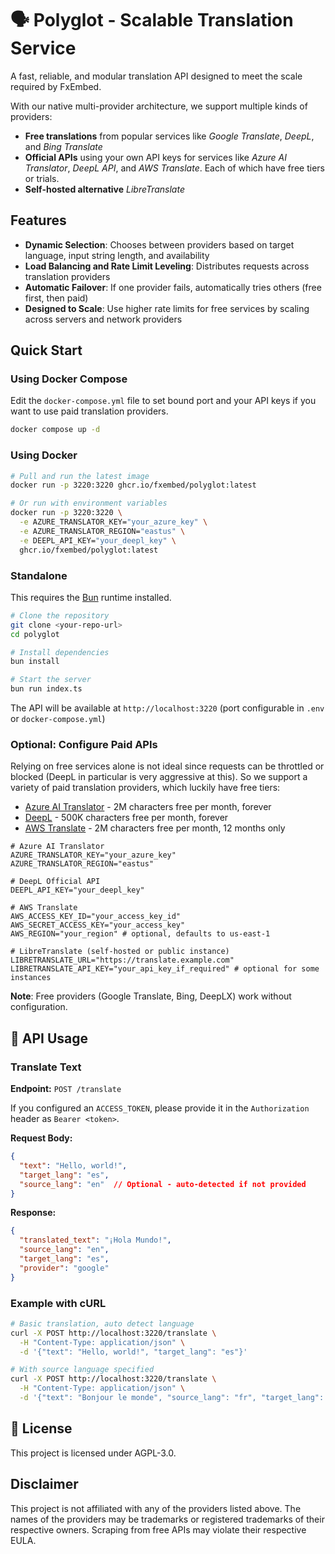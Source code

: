 # 🗣️ Polyglot - Scalable Translation Service

A fast, reliable, and modular translation API designed to meet the scale required by FxEmbed.

With our native multi-provider architecture, we support multiple kinds of providers:
- **Free translations** from popular services like *Google Translate*, *DeepL*, and *Bing Translate*
- **Official APIs** using your own API keys for services like *Azure AI Translator*, *DeepL API*, and *AWS Translate*. Each of which have free tiers or trials.
- **Self-hosted alternative** *LibreTranslate*

## Features

- **Dynamic Selection**: Chooses between providers based on target language, input string length, and availability
- **Load Balancing and Rate Limit Leveling**: Distributes requests across translation providers
- **Automatic Failover**: If one provider fails, automatically tries others (free first, then paid)
- **Designed to Scale**: Use higher rate limits for free services by scaling across servers and network providers

## Quick Start

### Using Docker Compose

Edit the `docker-compose.yml` file to set bound port and your API keys if you want to use paid translation providers.

```bash
docker compose up -d
```
### Using Docker

```bash
# Pull and run the latest image
docker run -p 3220:3220 ghcr.io/fxembed/polyglot:latest

# Or run with environment variables 
docker run -p 3220:3220 \
  -e AZURE_TRANSLATOR_KEY="your_azure_key" \
  -e AZURE_TRANSLATOR_REGION="eastus" \
  -e DEEPL_API_KEY="your_deepl_key" \
  ghcr.io/fxembed/polyglot:latest
```


### Standalone

This requires the [Bun](https://bun.sh) runtime installed.

```bash
# Clone the repository
git clone <your-repo-url>
cd polyglot

# Install dependencies
bun install

# Start the server
bun run index.ts
```

The API will be available at `http://localhost:3220` (port configurable in `.env` or `docker-compose.yml`)

### Optional: Configure Paid APIs

Relying on free services alone is not ideal since requests can be throttled or blocked (DeepL in particular is very aggressive at this). So we support a variety of paid translation providers, which luckily have free tiers:
- [Azure AI Translator](https://azure.microsoft.com/en-us/products/ai-services/ai-translator) - 2M characters free per month, forever
- [DeepL](https://www.deepl.com/en/pro-api) - 500K characters free per month, forever
- [AWS Translate](https://aws.amazon.com/translate/) - 2M characters free per month, 12 months only

```
# Azure AI Translator 
AZURE_TRANSLATOR_KEY="your_azure_key"
AZURE_TRANSLATOR_REGION="eastus"

# DeepL Official API  
DEEPL_API_KEY="your_deepl_key"

# AWS Translate
AWS_ACCESS_KEY_ID="your_access_key_id"
AWS_SECRET_ACCESS_KEY="your_access_key"
AWS_REGION="your_region" # optional, defaults to us-east-1

# LibreTranslate (self-hosted or public instance)
LIBRETRANSLATE_URL="https://translate.example.com"
LIBRETRANSLATE_API_KEY="your_api_key_if_required" # optional for some instances
```

**Note**: Free providers (Google Translate, Bing, DeepLX) work without configuration.

## 📖 API Usage

### Translate Text

**Endpoint:** `POST /translate`

If you configured an `ACCESS_TOKEN`, please provide it in the `Authorization` header as `Bearer <token>`.

**Request Body:**
```json
{
  "text": "Hello, world!",
  "target_lang": "es",
  "source_lang": "en"  // Optional - auto-detected if not provided
}
```

**Response:**
```json
{
  "translated_text": "¡Hola Mundo!",
  "source_lang": "en",
  "target_lang": "es",
  "provider": "google"
}
```

### Example with cURL

```bash
# Basic translation, auto detect language
curl -X POST http://localhost:3220/translate \
  -H "Content-Type: application/json" \
  -d '{"text": "Hello, world!", "target_lang": "es"}'

# With source language specified
curl -X POST http://localhost:3220/translate \
  -H "Content-Type: application/json" \
  -d '{"text": "Bonjour le monde", "source_lang": "fr", "target_lang": "en"}'
```

## 📄 License

This project is licensed under AGPL-3.0.

## Disclaimer

This project is not affiliated with any of the providers listed above. The names of the providers may be trademarks or registered trademarks of their respective owners. Scraping from free APIs may violate their respective EULA.